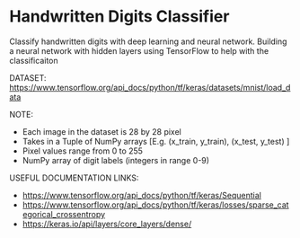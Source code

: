 # Handwritten Digits Classifier
Classify handwritten digits with deep learning and neural network.
Building a neural network with hidden layers using TensorFlow to help with the classificaiton


DATASET: https://www.tensorflow.org/api_docs/python/tf/keras/datasets/mnist/load_data

NOTE:
  - Each image in the dataset is 28 by 28 pixel
  - Takes in a Tuple of NumPy arrays [E.g. (x_train, y_train), (x_test, y_test) ]
  - Pixel values range from 0 to 255
  - NumPy array of digit labels (integers in range 0-9)
  
USEFUL DOCUMENTATION LINKS:
  - https://www.tensorflow.org/api_docs/python/tf/keras/Sequential
  - https://www.tensorflow.org/api_docs/python/tf/keras/losses/sparse_categorical_crossentropy
  - https://keras.io/api/layers/core_layers/dense/
